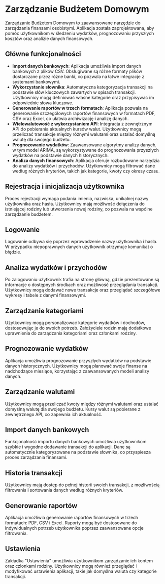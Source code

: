 # Zarządzanie Budżetem Domowym

Zarządzanie Budżetem Domowym to zaawansowane narzędzie do zarządzania finansami osobistymi. Aplikacja została zaprojektowana, aby pomóc użytkownikom w śledzeniu wydatków, prognozowaniu przyszłych kosztów oraz analizie danych finansowych.

## Główne funkcjonalności

- **Import danych bankowych**: Aplikacja umożliwia import danych bankowych z plików CSV. Obsługiwane są różne formaty plików dostarczane przez różne banki, co pozwala na łatwe integracje z systemami bankowymi.
- **Wykorzystanie słownika**: Automatyczna kategoryzacja transakcji na podstawie słów kluczowych zawartych w opisach transakcji. Użytkownicy mogą definiować własne kategorie oraz przypisywać im odpowiednie słowa kluczowe.
- **Generowanie raportów w trzech formatach**: Aplikacja pozwala na generowanie szczegółowych raportów finansowych w formatach PDF, CSV oraz Excel, co ułatwia archiwizację i analizę danych.
- **Wielowalutowość z wykorzystaniem API**: Integracja z zewnętrznym API do pobierania aktualnych kursów walut. Użytkownicy mogą przeliczać transakcje między różnymi walutami oraz ustalać domyślną walutę dla swojego budżetu.
- **Prognozowanie wydatków**: Zaawansowane algorytmy analizy danych, w tym model ARIMA, są wykorzystywane do prognozowania przyszłych wydatków na podstawie danych historycznych.
- **Analiza danych finansowych**: Aplikacja oferuje rozbudowane narzędzia do analizy wydatków i przychodów. Użytkownicy mogą filtrować dane według różnych kryteriów, takich jak kategorie, kwoty czy okresy czasu.

## Rejestracja i inicjalizacja użytkownika

Proces rejestracji wymaga podania imienia, nazwiska, unikalnej nazwy użytkownika oraz hasła. Użytkownicy mają możliwość dołączenia do istniejącej rodziny lub utworzenia nowej rodziny, co pozwala na wspólne zarządzanie budżetem.

## Logowanie

Logowanie odbywa się poprzez wprowadzenie nazwy użytkownika i hasła. W przypadku niepoprawnych danych użytkownik otrzymuje komunikat o błędzie.

## Analiza wydatków i przychodów

Po zalogowaniu użytkownik trafia na stronę główną, gdzie prezentowane są informacje o dostępnych środkach oraz możliwość przeglądania transakcji. Użytkownicy mogą dodawać nowe transakcje oraz przeglądać szczegółowe wykresy i tabele z danymi finansowymi.

## Zarządzanie kategoriami

Użytkownicy mogą personalizować kategorie wydatków i dochodów, dostosowując je do swoich potrzeb. Założyciele rodzin mają dodatkowe uprawnienia do zarządzania kategoriami oraz członkami rodziny.

## Prognozowanie wydatków

Aplikacja umożliwia prognozowanie przyszłych wydatków na podstawie danych historycznych. Użytkownicy mogą planować swoje finanse na nadchodzące miesiące, korzystając z zaawansowanych modeli analizy danych.

## Zarządzanie walutami

Użytkownicy mogą przeliczać kwoty między różnymi walutami oraz ustalać domyślną walutę dla swojego budżetu. Kursy walut są pobierane z zewnętrznego API, co zapewnia ich aktualność.

## Import danych bankowych

Funkcjonalność importu danych bankowych umożliwia użytkownikom szybkie i wygodne dodawanie transakcji do aplikacji. Dane są automatycznie kategoryzowane na podstawie słownika, co przyspiesza proces zarządzania finansami.

## Historia transakcji

Użytkownicy mają dostęp do pełnej historii swoich transakcji, z możliwością filtrowania i sortowania danych według różnych kryteriów.

## Generowanie raportów

Aplikacja umożliwia generowanie raportów finansowych w trzech formatach: PDF, CSV i Excel. Raporty mogą być dostosowane do indywidualnych potrzeb użytkownika poprzez zaawansowane opcje filtrowania.

## Ustawienia

Zakładka "Ustawienia" umożliwia użytkownikom zarządzanie ich kontem oraz członkami rodziny. Użytkownicy mogą również przeglądać i modyfikować ustawienia aplikacji, takie jak domyślna waluta czy kategorie transakcji.
